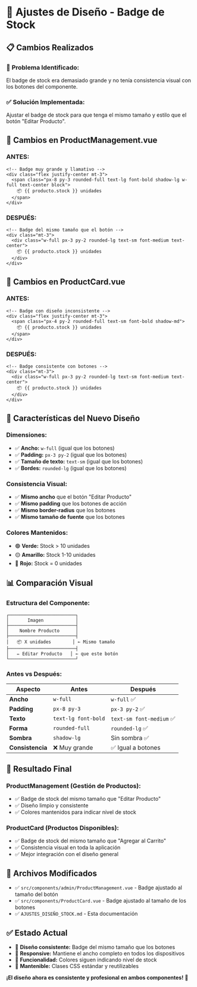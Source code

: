 # 🎨 Ajustes de Diseño - Badge de Stock

## 📋 Cambios Realizados

### 🔧 **Problema Identificado:**
El badge de stock era demasiado grande y no tenía consistencia visual con los botones del componente.

### ✅ **Solución Implementada:**
Ajustar el badge de stock para que tenga el mismo tamaño y estilo que el botón "Editar Producto".

## 📱 **Cambios en ProductManagement.vue**

### **ANTES:**
```vue
<!-- Badge muy grande y llamativo -->
<div class="flex justify-center mt-3">
  <span class="px-8 py-3 rounded-full text-lg font-bold shadow-lg w-full text-center block">
    📦 {{ producto.stock }} unidades
  </span>
</div>
```

### **DESPUÉS:**
```vue
<!-- Badge del mismo tamaño que el botón -->
<div class="mt-3">
  <div class="w-full px-3 py-2 rounded-lg text-sm font-medium text-center">
    📦 {{ producto.stock }} unidades
  </div>
</div>
```

## 📱 **Cambios en ProductCard.vue**

### **ANTES:**
```vue
<!-- Badge con diseño inconsistente -->
<div class="flex justify-center mt-3">
  <span class="px-4 py-2 rounded-full text-sm font-bold shadow-md">
    📦 {{ producto.stock }} unidades
  </span>
</div>
```

### **DESPUÉS:**
```vue
<!-- Badge consistente con botones -->
<div class="mt-3">
  <div class="w-full px-3 py-2 rounded-lg text-sm font-medium text-center">
    📦 {{ producto.stock }} unidades
  </div>
</div>
```

## 🎯 **Características del Nuevo Diseño**

### **Dimensiones:**
- ✅ **Ancho:** `w-full` (igual que los botones)
- ✅ **Padding:** `px-3 py-2` (igual que los botones)
- ✅ **Tamaño de texto:** `text-sm` (igual que los botones)
- ✅ **Bordes:** `rounded-lg` (igual que los botones)

### **Consistencia Visual:**
- ✅ **Mismo ancho** que el botón "Editar Producto"
- ✅ **Mismo padding** que los botones de acción
- ✅ **Mismo border-radius** que los botones
- ✅ **Mismo tamaño de fuente** que los botones

### **Colores Mantenidos:**
- 🟢 **Verde:** Stock > 10 unidades
- 🟡 **Amarillo:** Stock 1-10 unidades  
- 🔴 **Rojo:** Stock = 0 unidades

## 📊 **Comparación Visual**

### **Estructura del Componente:**
```
┌─────────────────────────┐
│       Imagen            │
├─────────────────────────┤
│    Nombre Producto      │
├─────────────────────────┤
│   📦 X unidades        │ ← Mismo tamaño
├─────────────────────────┤
│   ✏️ Editar Producto   │ ← que este botón
└─────────────────────────┘
```

### **Antes vs Después:**

| Aspecto | Antes | Después |
|---------|-------|---------|
| **Ancho** | `w-full` | `w-full` ✅ |
| **Padding** | `px-8 py-3` | `px-3 py-2` ✅ |
| **Texto** | `text-lg font-bold` | `text-sm font-medium` ✅ |
| **Forma** | `rounded-full` | `rounded-lg` ✅ |
| **Sombra** | `shadow-lg` | Sin sombra ✅ |
| **Consistencia** | ❌ Muy grande | ✅ Igual a botones |

## 🎨 **Resultado Final**

### **ProductManagement (Gestión de Productos):**
- ✅ Badge de stock del mismo tamaño que "Editar Producto"
- ✅ Diseño limpio y consistente
- ✅ Colores mantenidos para indicar nivel de stock

### **ProductCard (Productos Disponibles):**
- ✅ Badge de stock del mismo tamaño que "Agregar al Carrito"
- ✅ Consistencia visual en toda la aplicación
- ✅ Mejor integración con el diseño general

## 📁 **Archivos Modificados**

- ✅ `src/components/admin/ProductManagement.vue` - Badge ajustado al tamaño del botón
- ✅ `src/components/ProductCard.vue` - Badge ajustado al tamaño de los botones
- ✅ `AJUSTES_DISEÑO_STOCK.md` - Esta documentación

## ✅ **Estado Actual**

- 🎨 **Diseño consistente:** Badge del mismo tamaño que los botones
- 📱 **Responsive:** Mantiene el ancho completo en todos los dispositivos
- 🎯 **Funcionalidad:** Colores siguen indicando nivel de stock
- 🔧 **Mantenible:** Clases CSS estándar y reutilizables

**¡El diseño ahora es consistente y profesional en ambos componentes!** 🎉